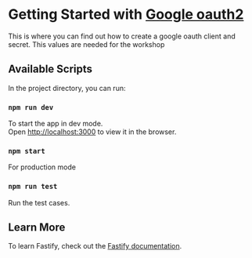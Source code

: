 # Getting Started with [Google oauth2](https://developers.google.com/identity/protocols/oauth2/javascript-implicit-flow)

This is where you can find out how to create a google oauth client and secret. This values are needed for the workshop

## Available Scripts

In the project directory, you can run:

### `npm run dev`

To start the app in dev mode.\
Open [http://localhost:3000](http://localhost:3000) to view it in the browser.

### `npm start`

For production mode

### `npm run test`

Run the test cases.

## Learn More

To learn Fastify, check out the [Fastify documentation](https://www.fastify.io/docs/latest/).
